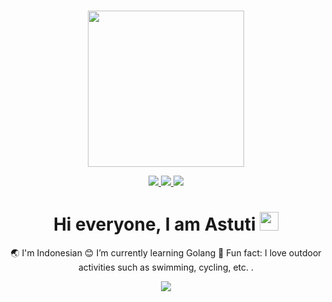 ### 
<div align="center">
  <img src="https://media.giphy.com/media/AXtFMwP1ZvjZSBtmGk/giphy.gif" width="250" height="250"/>
 </div>
 
 <p align=center>
  <a href="https://github.com/astutirahmawati">
    <img src="https://badges.pufler.dev/visits/astutirahmawati/astutirahmawati??style=plastic&color=tosca&logo=github">
    
  </a>
  <a href="https://github.com/astutirahmawati"><img src="https://img.shields.io/github/followers/astutirahmawati?style=social">
     </a>
   
  <a href="https://github.com/astutirahmawati?tab=repositories">
    <img src="https://badges.pufler.dev/repos/astutirahmawati??style=plastic&color=tosca&logo=github">
  </a>
</p>

 
<h1 align="center"> Hi everyone, I am Astuti 
  <img src="https://media.giphy.com/media/hvRJCLFzcasrR4ia7z/giphy.gif" width="30px"/>
</h1>

<p align="center">
🌏 I'm Indonesian
😊 I’m currently learning Golang
🌷 Fun fact: I love outdoor activities such as swimming, cycling, etc. .
</p>

<p align=center>  
  <img align=center src="https://github-readme-stats.vercel.app/api?username=astutirahmawati&theme=highcontrast&show_icons=true">
</p>


